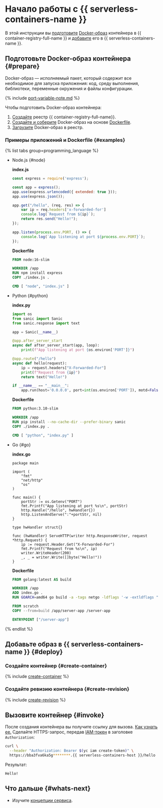 # Начало работы с {{ serverless-containers-name }}

В этой инструкции вы [подготовите](#prepare) [Docker-образ](../../container-registry/concepts/docker-image.md) контейнера в {{ container-registry-full-name }} и [добавите](#deploy) его в {{ serverless-containers-name }}.

## Подготовьте Docker-образ контейнера {#prepare}

Docker-образ — исполняемый пакет, который содержит все необходимое для запуска приложения: код, среду выполнения, библиотеки, переменные окружения и файлы конфигурации.

{% include [port-variable-note.md](../../_includes/serverless-containers/port-variable-note.md) %}

Чтобы подготовить Docker-образ контейнера:
1. [Создайте](../../container-registry/operations/registry/registry-create.md) реестр {{ container-registry-full-name}}.
1. [Создайте и соберите](../../container-registry/operations/docker-image/docker-image-create.md) Docker-образ на основе [Dockerfile](https://docs.docker.com/engine/reference/builder/).
1. [Загрузите](../../container-registry/operations/docker-image/docker-image-push.md) Docker-образ в реестр.

### Примеры приложений и Dockerfile {#examples}

{% list tabs group=programming_language %}

- Node.js {#node}

    **index.js**

    ```js
    const express = require('express');

    const app = express();
    app.use(express.urlencoded({ extended: true }));
    app.use(express.json());

    app.get("/hello", (req, res) => {
        var ip = req.headers['x-forwarded-for']
        console.log(`Request from ${ip}`);
        return res.send("Hello!");
    });

    app.listen(process.env.PORT, () => {
        console.log(`App listening at port ${process.env.PORT}`);
    });
    ```

    **Dockerfile**

    ```dockerfile
    FROM node:16-slim

    WORKDIR /app
    RUN npm install express
    COPY ./index.js .

    CMD [ "node", "index.js" ]
    ```

- Python {#python}

    **index.py**

    ```python
    import os
    from sanic import Sanic
    from sanic.response import text

    app = Sanic(__name__)

    @app.after_server_start
    async def after_server_start(app, loop):
        print(f"App listening at port {os.environ['PORT']}")

    @app.route("/hello")
    async def hello(request):
        ip = request.headers["X-Forwarded-For"]
        print(f"Request from {ip}")
        return text("Hello!")

    if __name__ == "__main__":
        app.run(host='0.0.0.0', port=int(os.environ['PORT']), motd=False, access_log=False)
    ```

    **Dockerfile**

    ```dockerfile
    FROM python:3.10-slim

    WORKDIR /app
    RUN pip install --no-cache-dir --prefer-binary sanic
    COPY ./index.py .

    CMD [ "python", "index.py" ]
    ```

- Go {#go}

    **index.go**

    ```golang
    package main

    import (
        "fmt"
        "net/http"
        "os"
    )

    func main() {
        portStr := os.Getenv("PORT")
        fmt.Printf("App listening at port %s\n", portStr)
        http.Handle("/hello", hwHandler{})
        http.ListenAndServe(":"+portStr, nil)
    }

    type hwHandler struct{}

    func (hwHandler) ServeHTTP(writer http.ResponseWriter, request *http.Request) {
        ip := request.Header.Get("X-Forwarded-For")
        fmt.Printf("Request from %s\n", ip)
        writer.WriteHeader(200)
        _, _ = writer.Write([]byte("Hello!"))
    }
    ```

    **Dockerfile**

    ```dockerfile
    FROM golang:latest AS build

    WORKDIR /app
    ADD index.go .
    RUN GOARCH=amd64 go build -a -tags netgo -ldflags '-w -extldflags "-static"' -o server-app *.go

    FROM scratch
    COPY --from=build /app/server-app /server-app

    ENTRYPOINT ["/server-app"]
    ```

{% endlist %}

## Добавьте образ в {{ serverless-containers-name }} {#deploy}

### Создайте контейнер {#create-container}

{% include [create-container](../../_includes/serverless-containers/create-container.md) %}

### Создайте ревизию контейнера {#create-revision}

{% include [create-revision](../../_includes/serverless-containers/create-revision.md) %}

## Вызовите контейнер {#invoke}

После создания контейнера вы получите ссылку для вызова. [Как узнать ее.](../operations/invoke.md#link) Сделайте HTTPS-запрос, передав [IAM-токен](../../iam/concepts/authorization/iam-token.md) в заголовке `Authorization`:

```bash
curl \
  --header "Authorization: Bearer $(yc iam create-token)" \
  https://bba3fva6ka5g********.{{ serverless-containers-host }}/hello
```

Результат:

```text
Hello!
```

## Что дальше {#whats-next}

* Изучите [концепции сервиса](../concepts/invoke.md).
